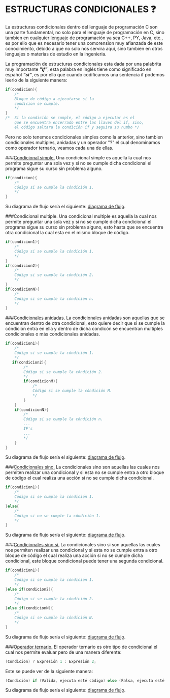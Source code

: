 # ESTRUCTURAS CONDICIONALES :question:
La estructuras condicionales dentro del lenguaje de programación C son una parte fundamental, no solo para el lenguaje de programación en C, sino
tambien en cualquier lenguaje de programación ya sea C++, PY, Java, etc., es por ello que es necesario tener una comorension muy afianzada de este
conocimiento, debido a que no solo nos servira aquí, sino tambien en otros lenguajes o materias de estudio en la ingenieria.

La programación de estructuras condicionales esta dada por una palabrita muy importante <b><i>"if"</i></b>, esta palabra en inglés tiene como significado en
español <b><i>"si"</i></b>, es por ello que cuando codificamos una sentencia if podemos leerlo de la siguiente manera:
```C
if(condicion){
    /*
    Bloque de código a ejecutarse si la
    condicion se cumple.
    */
}
/*  Si la condición se cumple, el código a ejecutar es el
    que se encuentra encerrado entre las llaves del if, sino,
    el código saltara la condición if y seguira su rumbo */
``` 
Pero no solo tenemos condicionales simples como la anterior, sino tambien condicionales multiples, anidadas y un operador "?" el cual denominamos
como operador ternario, veamos cada una de ellas.

###<a href="07 - 01 - Codigos/07 - 01 - 01 - if.c">Condicional simple.</a>
Una condicional simple es aquella la cual nos permite preguntar una sola vez y si no se cumple dicha condicional el programa sigue su curso sin
problema alguno.
```C
if(condicion){
    /*
    Código si se cumple la cóndición 1.
    */
}
```
Su diagrama de flujo sería el siguiente: <a href="07 - 02 - DiagramasDeFLujo/07 - 02 - 01 - if.png">diagrama de flujo</a>.

###Condicional multiple.
Una condicional multiple es aquella la cual nos permite preguntar una sola vez y si no se cumple dicha condicional el programa sigue su curso sin
problema alguno, esto hasta que se encuentre otra condicional la cual esta en el mismo bloque de código.
```C
if(condicion1){
    /*
    Código si se cumple la cóndición 1.
    */
}
if(condicion2){
    /*
    Código si se cumple la cóndición 2.
    */
}
if(condicionN){
    /*
    Código si se cumple la cóndición n.
    */
}
```
###<a href="07 - 01 - Codigos/07 - 01 - 02 - ifAnidados.c">Condicionales anidadas.</a>
La condicionales anidadas son aquellas que se encuentran dentro de otra condicional, esto quiere decir que si se cumple la cóndición entra en ella
y dentro de dicha condicón se encuentran multiples condicionales o más condicionales anidadas.
```C
if(condicion1){
    /*
    Código si se cumple la cóndición 1.
    */
   if(condicion2){
        /*
        Código si se cumple la cóndición 2.
        */
        if(condicionM){
            /*
            Código si se cumple la cóndición M.
            */
        }
    }
    if(condicionN){
        /*
        Código si se cumple la cóndición n.
        ...
        IF's
        ...
        */
    }
}
```
Su diagrama de flujo sería el siguiente: <a href="07 - 02 - DiagramasDeFLujo/07 - 02 - 02 - ifAnidados.png">diagrama de flujo</a>.

###<a href="07 - 01 - Codigos/07 - 01 - 03 - ifElse.c">Condicionales sino.</a>
La condicionales sino son aquellas las cuales nos permiten realizar una condicional y si esta no se cumple entra a otro bloque de código el cual
realiza una acción si no se cumple dicha condicional.
```C
if(condicion1){
    /*
    Código si se cumple la cóndición 1.
    */
}else{
    /*
    Código si no se cumple la cóndición 1.
    */
}
```
Su diagrama de flujo sería el siguiente: <a href="07 - 02 - DiagramasDeFLujo/07 - 02 - 03 - ifElse.png">diagrama de flujo</a>.

###<a href="07 - 01 - Codigos/07 - 01 - 04 - ifElseIf.c">Condicionales sino si.</a>
La condicionales sino si son aquellas las cuales nos permiten realizar una condicional y si esta no se cumple entra a otro bloque de código el cual
realiza una acción si no se cumple dicha condicional, este bloque condicional puede tener una segunda condicional.
```C
if(condicion1){
    /*
    Código si se cumple la cóndición 1.
    */
}else if(condicion2){
    /*
    Código si se cumple la cóndición 2.
    */
}else if(condicionN){
    /*
    Código si se cumple la cóndición N.
    */
}
```
Su diagrama de flujo sería el siguiente: <a href="">diagrama de flujo</a>.

###<a href="07 - 01 - Codigos/07 - 01 - 05 - OperadorT.c">Operador ternario.</a>
El operador ternario es otro tipo de condicional el cual nos permite evaluar pero de una manera diferente:
```C
(Condicion) ? Expresión 1 : Expresión 2;
```
Este se puede ver de la siguiente manera:
```C
(Condición) if (Valida, ejecuta esté código) else (Falsa, ejecuta esté código);
```
Su diagrama de flujo sería el siguiente: <a href="">diagrama de flujo</a>.
